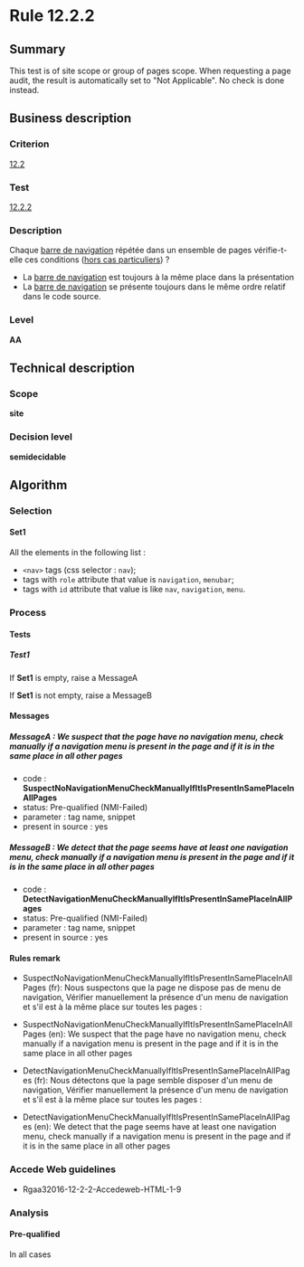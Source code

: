# Rule 12.2.2

## Summary

This test is of site scope or group of pages scope. When requesting a page audit, the result is automatically set to "Not Applicable". No check is done instead.

## Business description

### Criterion

[12.2](http://references.modernisation.gouv.fr/rgaa/criteres.html#crit-12-2)

### Test

[12.2.2](http://references.modernisation.gouv.fr/rgaa/criteres.html#test-12-2-2)

### Description

Chaque <a href="http://references.modernisation.gouv.fr/referentiel-technique-0#mBarreNav">barre de navigation</a> r&eacute;p&eacute;t&eacute;e dans un ensemble de pages v&eacute;rifie-t-elle ces conditions (<a href="http://references.modernisation.gouv.fr/referentiel-technique-0#cpCrit12-" title="Cas particuliers pour le crit&egrave;re 12.2">hors cas particuliers</a>) ? 
 
 *  La <a href="http://references.modernisation.gouv.fr/referentiel-technique-0#mBarreNav">barre de navigation</a> est toujours &agrave; la m&ecirc;me place dans la pr&eacute;sentation  
 *  La <a href="http://references.modernisation.gouv.fr/referentiel-technique-0#mBarreNav">barre de navigation</a> se pr&eacute;sente toujours dans le m&ecirc;me ordre relatif dans le code source.  

### Level

**AA**

## Technical description

### Scope

**site**

### Decision level

**semidecidable**

## Algorithm

### Selection

#### Set1

All the elements in the following list :
 *  `<nav>` tags (css selector : `nav`);
 *  tags with `role` attribute that value is `navigation`, `menubar`;
 *  tags with `id` attribute that value is like `nav`, `navigation`, `menu`.

### Process

#### Tests

##### Test1

If **Set1** is empty, raise a MessageA

If **Set1** is not empty, raise a MessageB

#### Messages

##### MessageA : We suspect that the page have no navigation menu, check manually if a navigation menu is present in the page and if it is in the same place in all other pages

-    code : **SuspectNoNavigationMenuCheckManuallyIfItIsPresentInSamePlaceInAllPages** 
-    status: Pre-qualified (NMI-Failed)
-    parameter : tag name, snippet
-    present in source : yes

##### MessageB : We detect that the page seems have at least one navigation menu, check manually if a navigation menu is present in the page and if it is in the same place in all other pages

-    code : **DetectNavigationMenuCheckManuallyIfItIsPresentInSamePlaceInAllPages** 
-    status: Pre-qualified (NMI-Failed)
-    parameter : tag name, snippet
-    present in source : yes

#### Rules remark

 * SuspectNoNavigationMenuCheckManuallyIfItIsPresentInSamePlaceInAllPages (fr): Nous suspectons que la page ne dispose pas de menu de navigation, Vérifier manuellement la présence d'un menu de navigation et s'il est à la même place sur toutes les pages : 
 * SuspectNoNavigationMenuCheckManuallyIfItIsPresentInSamePlaceInAllPages (en): We suspect that the page have no navigation menu, check manually if a navigation menu is present in the page and if it is in the same place in all other pages

 * DetectNavigationMenuCheckManuallyIfItIsPresentInSamePlaceInAllPages (fr): Nous détectons que la page semble disposer d'un menu de navigation, Vérifier manuellement la présence d'un menu de navigation et s'il est à la même place sur toutes les pages : 
 * DetectNavigationMenuCheckManuallyIfItIsPresentInSamePlaceInAllPages (en): We detect that the page seems have at least one navigation menu, check manually if a navigation menu is present in the page and if it is in the same place in all other pages

### Accede Web guidelines

 * Rgaa32016-12-2-2-Accedeweb-HTML-1-9

### Analysis

#### Pre-qualified

In all cases

